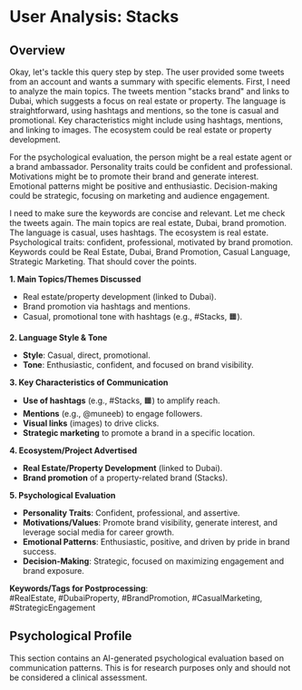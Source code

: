 # User Analysis: Stacks

## Overview

<think>
Okay, let's tackle this query step by step. The user provided some tweets from an account and wants a summary with specific elements. First, I need to analyze the main topics. The tweets mention "stacks brand" and links to Dubai, which suggests a focus on real estate or property. The language is straightforward, using hashtags and mentions, so the tone is casual and promotional. Key characteristics might include using hashtags, mentions, and linking to images. The ecosystem could be real estate or property development. 

For the psychological evaluation, the person might be a real estate agent or a brand ambassador. Personality traits could be confident and professional. Motivations might be to promote their brand and generate interest. Emotional patterns might be positive and enthusiastic. Decision-making could be strategic, focusing on marketing and audience engagement.

I need to make sure the keywords are concise and relevant. Let me check the tweets again. The main topics are real estate, Dubai, brand promotion. The language is casual, uses hashtags. The ecosystem is real estate. Psychological traits: confident, professional, motivated by brand promotion. Keywords could be Real Estate, Dubai, Brand Promotion, Casual Language, Strategic Marketing. That should cover the points.
</think>

**1. Main Topics/Themes Discussed**  
- Real estate/property development (linked to Dubai).  
- Brand promotion via hashtags and mentions.  
- Casual, promotional tone with hashtags (e.g., #Stacks, 🟧).  

**2. Language Style & Tone**  
- **Style**: Casual, direct, promotional.  
- **Tone**: Enthusiastic, confident, and focused on brand visibility.  

**3. Key Characteristics of Communication**  
- **Use of hashtags** (e.g., #Stacks, 🟧) to amplify reach.  
- **Mentions** (e.g., @muneeb) to engage followers.  
- **Visual links** (images) to drive clicks.  
- **Strategic marketing** to promote a brand in a specific location.  

**4. Ecosystem/Project Advertised**  
- **Real Estate/Property Development** (linked to Dubai).  
- **Brand promotion** of a property-related brand (Stacks).  

**5. Psychological Evaluation**  
- **Personality Traits**: Confident, professional, and assertive.  
- **Motivations/Values**: Promote brand visibility, generate interest, and leverage social media for career growth.  
- **Emotional Patterns**: Enthusiastic, positive, and driven by pride in brand success.  
- **Decision-Making**: Strategic, focused on maximizing engagement and brand exposure.  

**Keywords/Tags for Postprocessing**:  
#RealEstate, #DubaiProperty, #BrandPromotion, #CasualMarketing, #StrategicEngagement

## Psychological Profile

This section contains an AI-generated psychological evaluation based on communication patterns. This is for research purposes only and should not be considered a clinical assessment.